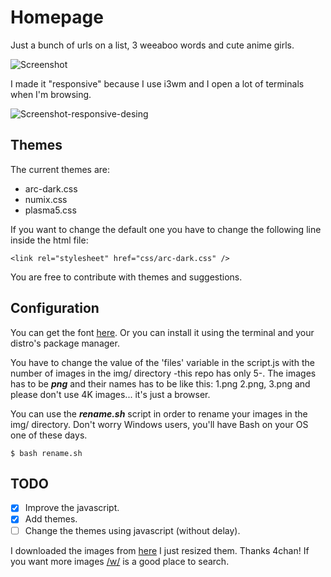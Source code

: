 # Homepage
Just a bunch of urls on a list, 3 weeaboo words and cute anime girls.

![Screenshot](https://i.imgur.com/zdoUONU.png)

I made it "responsive" because I use i3wm and I open a lot of terminals when I'm browsing.

![Screenshot-responsive-desing](https://i.imgur.com/IhmZGSR.png)

## Themes
The current themes are:

- arc-dark.css
- numix.css
- plasma5.css

If you want to change the default one you have to change the following line inside the html file:
```
<link rel="stylesheet" href="css/arc-dark.css" />
```

You are free to contribute with themes and suggestions.

## Configuration
You can get the font [here](http://font.ubuntu.com/). Or you can install it using the terminal and your distro's package manager. 

You have to change the value of the 'files' variable in the script.js with the number of images in the img/ directory -this repo has only 5-. The images has to be ***png*** and their names has to be like this: 1.png 2.png, 3.png and please don't use 4K images... it's just a browser.

You can use the ***rename.sh*** script in order to rename your images in the img/ directory. Don't worry Windows users, you'll have Bash on your OS one of these days. 
```
$ bash rename.sh
```
## TODO
- [x] Improve the javascript.
- [x] Add themes.
- [ ] Change the themes using javascript (without delay).

I downloaded the images from [here](https://drive.google.com/folderview?id=0B_VmbVyD4eT3N1VUbGN4Wjd5OVE) I just resized them. Thanks 4chan!
If you want more images [/w/](https://boards.4chan.org/w/) is a good place to search.
